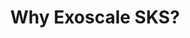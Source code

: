 ---
id: why-exoscale-sks"
title: "6. Why Exoscale SKS?"
description: "Learn about Exoscale's Kubernetes Service (SKS) and how it provides a managed Kubernetes experience tailored for European users."
weight: 2
banner: "images/image-1.png"
tags: [sks]
categories: "advanced"
level: "intermediate"
---